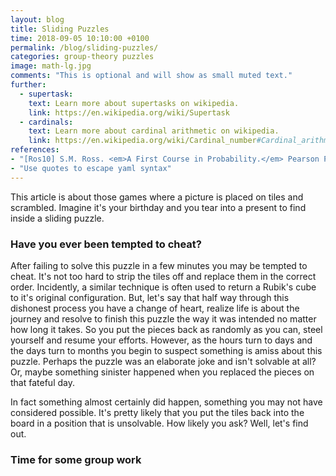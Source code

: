 ```yaml
---
layout: blog
title: Sliding Puzzles
time: 2018-09-05 10:10:00 +0100
permalink: /blog/sliding-puzzles/
categories: group-theory puzzles 
image: math-lg.jpg
comments: "This is optional and will show as small muted text."
further:
  - supertask:  
    text: Learn more about supertasks on wikipedia.
    link: https://en.wikipedia.org/wiki/Supertask
  - cardinals:
    text: Learn more about cardinal arithmetic on wikipedia.
    link: https://en.wikipedia.org/wiki/Cardinal_number#Cardinal_arithmetic
references:
- "[Ros10] S.M. Ross. <em>A First Course in Probability.</em> Pearson Prentice Hall, 2010.: 46-48"
- "Use quotes to escape yaml syntax"
---
```


This article is about those games where a picture is placed on tiles and scrambled. 
Imagine it's your birthday and you tear into a present to find inside a sliding puzzle.
### Have you ever been tempted to cheat?

After failing to solve this puzzle in a few minutes you may be tempted to cheat. It's not too hard to strip the tiles off and replace them in the correct order. Incidently, a similar technique is often used to return a Rubik's cube to it's original configuration. But, let's say that half way through this dishonest process you have a change of heart, realize life is about the journey and resolve to finish this puzzle the way it was intended no matter how long it takes. So you put the pieces back as randomly as you can, steel yourself and resume your efforts. However, as the hours turn to days and the days turn to months you begin to suspect something is amiss about this puzzle. Perhaps the puzzle was an elaborate joke and isn't solvable at all? Or, maybe something sinister happened when you replaced the pieces on that fateful day.

In fact something almost certainly did happen, something you may not have considered possible. It's pretty likely that you put the tiles back into the board in a position that is unsolvable. How likely you ask? Well, let's find out.

### Time for some group work




